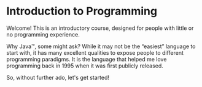 # Introduction to Programming
Welcome! This is an introductory course, designed for people with little or no programming experience.

Why Java&trade;, some might ask? While it may not be the &ldquo;easiest&rdquo; language to start with, it has many excellent qualities to expose people to different programming paradigms. It is the language that helped me love programming back in 1995 when it was first publicly released.

So, without further ado, let&apos;s get started!